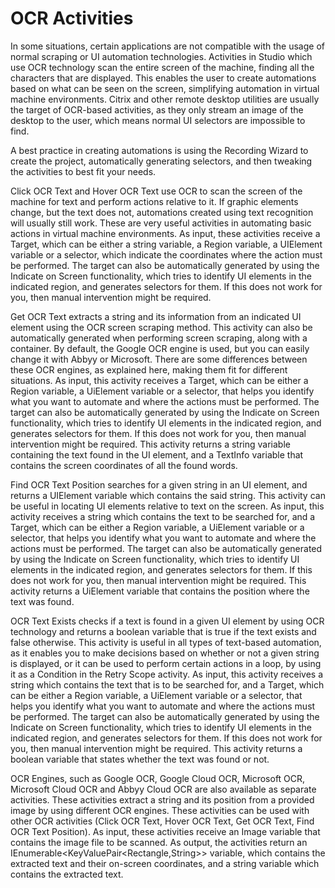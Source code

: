 ﻿# OCR Activities

In some situations, certain applications are not compatible with the usage of normal scraping or
            UI automation technologies. Activities in Studio which use OCR technology scan the
            entire screen of the machine, finding all the characters that are displayed. This
            enables the user to create automations based on what can be seen on the screen,
            simplifying automation in virtual machine environments. Citrix and other remote desktop
            utilities are usually the target of OCR-based activities, as they only stream an image
            of the desktop to the user, which means normal UI selectors are impossible to find.

A best practice in creating automations is using the Recording Wizard to create the project, automatically generating selectors, and then tweaking the activities to best fit your needs.

Click OCR Text and Hover OCR Text use OCR to scan the screen of the machine for text and perform actions relative to it. If graphic elements change, but the text does not, automations created using text recognition will usually still work. These are very useful activities in automating basic actions in virtual machine environments. As input, these activities receive a Target, which can be either a string variable, a Region variable, a UIElement variable or a selector, which indicate the coordinates where the action must be performed. The target can also be automatically generated by using the Indicate on Screen functionality, which tries to identify UI elements in the indicated region, and generates selectors for them. If this does not work for you, then manual intervention might be required.

Get OCR Text extracts a string and its information from an indicated UI element using the OCR screen scraping method. This activity can also be automatically generated when performing screen scraping, along with a container. By default, the Google OCR engine is used, but you can easily change it with Abbyy or Microsoft. There are some differences between these OCR engines, as explained here, making them fit for different situations. As input, this activity receives a Target, which can be either a Region variable, a UiElement variable or a selector, that helps you identify what you want to automate and where the actions must be performed. The target can also be automatically generated by using the Indicate on Screen functionality, which tries to identify UI elements in the indicated region, and generates selectors for them. If this does not work for you, then manual intervention might be required. This activity returns a string variable containing the text found in the UI element, and a TextInfo variable that contains the screen coordinates of all the found words.

Find OCR Text Position searches for a given string in an UI element, and returns a UIElement variable which contains the said string. This activity can be useful in locating UI elements relative to text on the screen. As input, this activity receives a string which contains the text to be searched for, and a Target, which can be either a Region variable, a UiElement variable or a selector, that helps you identify what you want to automate and where the actions must be performed. The target can also be automatically generated by using the Indicate on Screen functionality, which tries to identify UI elements in the indicated region, and generates selectors for them. If this does not work for you, then manual intervention might be required. This activity returns a UiElement variable that contains the position where the text was found.

OCR Text Exists checks if a text is found in a given UI element by using OCR technology and returns a boolean variable that is true if the text exists and false otherwise. This activity is useful in all types of text-based automation, as it enables you to make decisions based on whether or not a given string is displayed, or it can be used to perform certain actions in a loop, by using it as a Condition in the Retry Scope activity. As input, this activity receives a string which contains the text that is to be searched for, and a Target, which can be either a Region variable, a UiElement variable or a selector, that helps you identify what you want to automate and where the actions must be performed. The target can also be automatically generated by using the Indicate on Screen functionality, which tries to identify UI elements in the indicated region, and generates selectors for them. If this does not work for you, then manual intervention might be required. This activity returns a boolean variable that states whether the text was found or not.

OCR Engines, such as Google OCR, Google Cloud OCR, Microsoft OCR, Microsoft Cloud OCR and Abbyy Cloud OCR are also available as separate activities. These activities extract a string and its position from a provided image by using different OCR engines. These activities can be used with other OCR activities (Click OCR Text, Hover OCR Text, Get OCR Text, Find OCR Text Position). As input, these activities receive an Image variable that contains the image file to be scanned. As output, the activities return an IEnumerable<KeyValuePair<Rectangle,String>> variable, which contains the extracted text and their on-screen coordinates, and a string variable which contains the extracted text.
